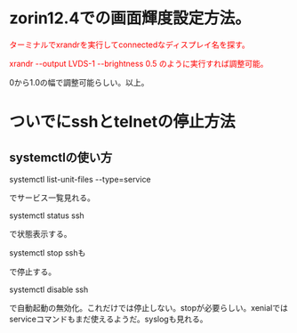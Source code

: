 # zorin12.4での画面輝度設定方法。

<font color="Red">ターミナルでxrandrを実行してconnectedなディスプレイ名を探す。</font>

<font color="Red">xrandr --output LVDS-1 --brightness 0.5 のように実行すれば調整可能。</font>

0から1.0の幅で調整可能らしい。以上。

# ついでにsshとtelnetの停止方法

## systemctlの使い方

systemctl list-unit-files --type=service

でサービス一覧見れる。

systemctl status ssh

で状態表示する。

systemctl stop sshも

で停止する。

systemctl disable ssh

で自動起動の無効化。これだけでは停止しない。stopが必要らしい。xenialではserviceコマンドもまだ使えるようだ。syslogも見れる。





